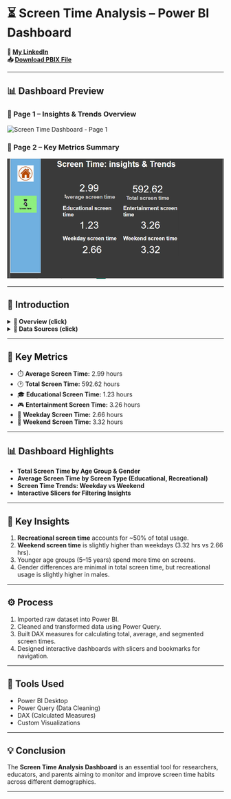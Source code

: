 # ⏳ Screen Time Analysis – Power BI Dashboard

**🔗 [My LinkedIn](https://www.linkedin.com/in/ahmad-yasser-faiq-data-analyst/)**  
**📥 [Download PBIX File](https://github.com/ahmadyase1234/screen-time-dashboard/blob/main/screen_time_dashboard.pbix)**  

---

## 📊 Dashboard Preview

### 📌 Page 1 – Insights & Trends Overview
![Screen Time Dashboard - Page 1](https://github.com/ahmadyase1234/screen-time-dashboard/blob/main/page1.png)

### 📌 Page 2 – Key Metrics Summary
![Screen Time Dashboard - Page 2](https://github.com/ahmadyase1234/screen-Time-Analysis/blob/main/screen%20time%201.PNG)

---

## 📝 Introduction

<details>
  <summary><strong>📌 Overview (click)</strong></summary>

> This Power BI dashboard provides actionable insights into screen time habits across different age groups, genders, and day types. It helps analyze educational vs. recreational screen usage and spot trends for weekday and weekend behaviors.

</details>

<details>
  <summary><strong>📂 Data Sources (click)</strong></summary>

> The dataset includes anonymized screen time records collected from multiple users categorized by:
> - **Age**
> - **Gender**
> - **Screen Time Type** (Educational, Recreational)
> - **Day Type** (Weekday, Weekend)

</details>

---

## 📌 Key Metrics

- ⏱️ **Average Screen Time:** 2.99 hours  
- 🕑 **Total Screen Time:** 592.62 hours  
- 🎓 **Educational Screen Time:** 1.23 hours  
- 🎮 **Entertainment Screen Time:** 3.26 hours  
- 📅 **Weekday Screen Time:** 2.66 hours  
- 📆 **Weekend Screen Time:** 3.32 hours  

---

## 📊 Dashboard Highlights

- **Total Screen Time by Age Group & Gender**  
- **Average Screen Time by Screen Type (Educational, Recreational)**  
- **Screen Time Trends: Weekday vs Weekend**  
- **Interactive Slicers for Filtering Insights**  

---

## 🎯 Key Insights

1. **Recreational screen time** accounts for ~50% of total usage.  
2. **Weekend screen time** is slightly higher than weekdays (3.32 hrs vs 2.66 hrs).  
3. Younger age groups (5–15 years) spend more time on screens.  
4. Gender differences are minimal in total screen time, but recreational usage is slightly higher in males.  

---

## ⚙️ Process

1. Imported raw dataset into Power BI.  
2. Cleaned and transformed data using Power Query.  
3. Built DAX measures for calculating total, average, and segmented screen times.  
4. Designed interactive dashboards with slicers and bookmarks for navigation.  

---

## 🧰 Tools Used

- Power BI Desktop  
- Power Query (Data Cleaning)  
- DAX (Calculated Measures)  
- Custom Visualizations  

---

## 💡 Conclusion

The **Screen Time Analysis Dashboard** is an essential tool for researchers, educators, and parents aiming to monitor and improve screen time habits across different demographics.  

---
